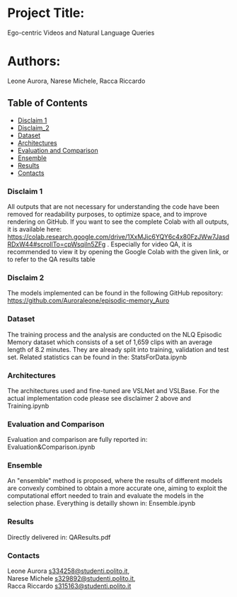 # Project Title:
Ego-centric Videos and Natural Language Queries

# Authors:
Leone Aurora,
Narese Michele,
Racca Riccardo


## Table of Contents
- [Disclaim 1](#Disclaim_1)
- [Disclaim_2](#Disclaim_2)
- [Dataset](#Dataset) 
- [Architectures](#Architectures)
- [Evaluation and Comparison](#Evaluation&comparison)
- [Ensemble](#Ensemble)
- [Results](#results) 
- [Contacts](#Contacts)

### Disclaim 1
All outputs that are not necessary for understanding the code have been removed for readability purposes, to optimize space, and to improve rendering on GitHub. If you want to see the complete Colab with all outputs, it is available here: https://colab.research.google.com/drive/1XxMJic6YQY6c4x80FzJWw7JasdRDxW44#scrollTo=cpWsqiln5ZFg . Especially for video QA, it is recommended to view it by opening the Google Colab with the given link, or to refer to the QA results table

### Disclaim 2
The models implemented can be found in the following GitHub repository: https://github.com/Auroraleone/episodic-memory_Auro

### Dataset
The training process and the analysis are conducted on the NLQ Episodic Memory dataset which consists of a set of 1,659 clips with an average length of 8.2 minutes. They are already split into training, validation and test set.
Related statistics can be found in the: StatsForData.ipynb

### Architectures
The architectures used and fine-tuned are VSLNet and VSLBase. 
For the actual implementation code please see disclaimer 2 above and Training.ipynb


### Evaluation and Comparison
Evaluation and comparison are fully reported in: Evaluation&Comparison.ipynb


### Ensemble
An "ensemble" method is proposed, where the results of different models are convexly combined to obtain a more accurate one, aiming to exploit the computational effort needed to train and evaluate the models in the selection phase. Everything is detailly shown in: Ensemble.ipynb

### Results
Directly delivered in: QAResults.pdf



### Contacts
Leone Aurora s334258@studenti.polito.it,  
Narese Michele s329892@studenti.polito.it,  
Racca Riccardo s315163@studenti.polito.it 
